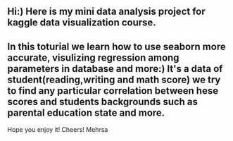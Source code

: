 Hi:)
Here is my mini data analysis project for kaggle data visualization course. 
---
In this toturial we learn how to use seaborn more accurate, visulizing regression among parameters in database and more:)
It's a data of student(reading,writing and math score) we try to find any particular correlation between hese scores and students backgrounds such as parental education state and more. 
----
Hope you enjoy it!
Cheers!
Mehrsa
